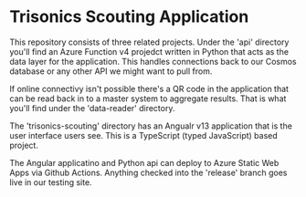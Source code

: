 # Trisonics Scouting Application

This repository consists of three related projects. Under the 'api' directory
you'll find an Azure Function v4 projedct written in Python that acts as the
data layer for the application. This handles connections back to our Cosmos
database or any other API we might want to pull from.

If online connectivy isn't possible there's a QR code in the application that
can be read back in to a master system to aggregate results. That is what you'll
find under the 'data-reader' directory.

The 'trisonics-scouting' directory has an Angualr v13 application that is the
user interface users see. This is a TypeScript (typed JavaScript) based project.

The Angular applicatino and Python api can deploy to Azure Static Web Apps via
Github Actions. Anything checked into the 'release' branch goes live in our
testing site.